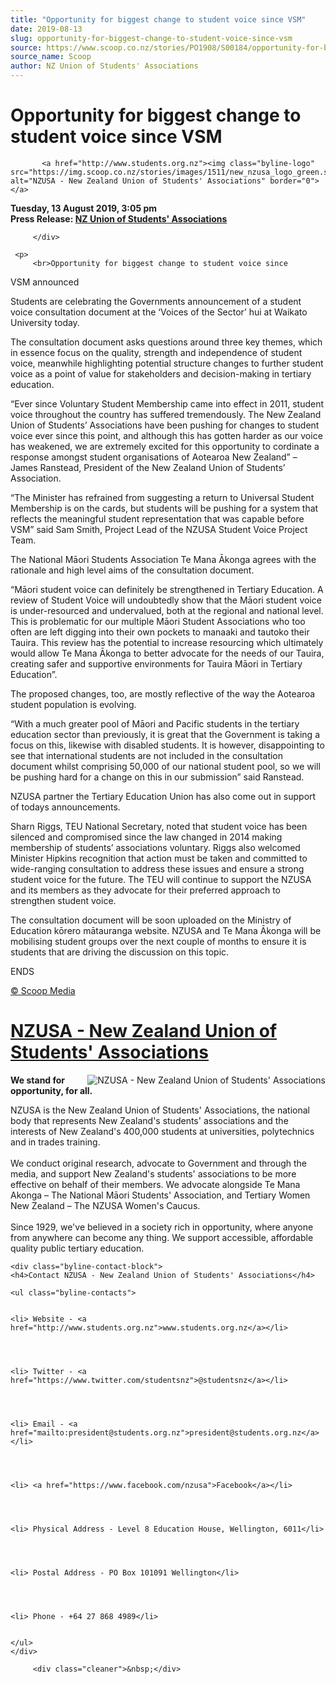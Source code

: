 ```yaml
---
title: "Opportunity for biggest change to student voice since VSM"
date: 2019-08-13
slug: opportunity-for-biggest-change-to-student-voice-since-vsm
source: https://www.scoop.co.nz/stories/PO1908/S00184/opportunity-for-biggest-change-to-student-voice-since-vsm.htm
source_name: Scoop
author: NZ Union of Students' Associations
---
```

<div class="story-top">
           <h1> Opportunity for biggest change to student voice since VSM </h1>

           <a href="http://www.students.org.nz"><img class="byline-logo" src="https://img.scoop.co.nz/stories/images/1511/new_nzusa_logo_green.small.png" alt="NZUSA - New Zealand Union of Students' Associations" border="0"></a>
<span class="byline"><b>Tuesday, 13 August 2019,  3:05 pm</b><br>
             <b>Press Release: <a href="https://info.scoop.co.nz/NZ_Union_of_Students'_Associations">NZ Union of Students' Associations</a></b></span>

         </div>

	 <p>
         <br>Opportunity for biggest change to student voice since
VSM announced</p><p>Students are celebrating the Governments
announcement of a student voice consultation document at the
‘Voices of the Sector’ hui at Waikato University
today.</p><p>The consultation document asks questions around
three key themes, which in essence focus on the quality,
strength and independence of student voice, meanwhile
highlighting potential structure changes to further student
voice as a point of value for stakeholders and
decision-making in tertiary education.</p><p> “Ever since
Voluntary Student Membership came into effect in 2011,
student voice throughout the country has suffered
tremendously. The New Zealand Union of Students’
Associations have been pushing for changes to student voice
ever since this point, and although this has gotten harder
as our voice has weakened, we are extremely excited for this
opportunity to cordinate a response amongst student
organisations of Aotearoa New Zealand” – James Ranstead,
President of the New Zealand Union of Students’
Association.</p><p>“The Minister has refrained from suggesting
a return to Universal Student Membership is on the cards,
but students will be pushing for a system that reflects the
meaningful student representation that was capable before
VSM” said Sam Smith, Project Lead of the NZUSA Student
Voice Project Team.</p><p>The National Māori Students
Association Te Mana Ākonga agrees with the rationale and
high level aims of the consultation document.</p><p>“Māori
student voice can definitely be strengthened in Tertiary
Education. A review of Student Voice will undoubtedly show
that the Māori student voice is under-resourced and
undervalued, both at the regional and national level. This
is problematic for our multiple Māori Student Associations
who too often are left digging into their own pockets to
manaaki and tautoko their Tauira. This review has the
potential to increase resourcing which ultimately would
allow Te Mana Ākonga to better advocate for the needs of
our Tauira, creating safer and supportive environments for
Tauira Māori in Tertiary Education”.
</p><div class="article-left-box-wrapper"><div class="article-left-box">
        




<div class="headline-right"></div>

</div></div>
<p>The proposed
changes, too, are mostly reflective of the way the Aotearoa
student population is evolving.</p><p> “With a much greater
pool of Māori and Pacific students in the tertiary
education sector than previously, it is great that the
Government is taking a focus on this, likewise with disabled
students. It is however, disappointing to see that
international students are not included in the consultation
document whilst comprising 50,000 of our national student
pool, so we will be pushing hard for a change on this in our
submission” said Ranstead.</p><p>NZUSA partner the Tertiary
Education Union has also come out in support of todays
announcements.</p><p>Sharn Riggs, TEU National Secretary, noted
that student voice has been silenced and compromised since
the law changed in 2014 making membership of students’
associations voluntary. Riggs also welcomed Minister Hipkins
recognition that action must be taken and committed to
wide-ranging consultation to address these issues and ensure
a strong student voice for the future. The TEU will continue
to support the NZUSA and its members as they advocate for
their preferred approach to strengthen student voice.</p><p>The
consultation document will be soon uploaded on the Ministry
of Education kōrero mātauranga website. NZUSA and Te Mana
Ākonga will be mobilising student groups over the next
couple of months to ensure it is students that are driving
the discussion on this
topic.</p><p>ENDS
</p><p>
<a href="http://www.scoop.co.nz/about/terms.html" target="_blank"><span>© Scoop Media</span></a><!-- 
  LINKS NOT REMOVED 
  SUB:1
  URL:PO1908/S00184/opportunity-for-biggest-change-to-student-voice-since-vsm.htm
 -->
         

</p><div id="byline-block">
<div class="byline-block">


<h1 class="byline-block"><a href="https://info.scoop.co.nz/NZUSA_-_New_Zealand_Union_of_Students'_Associations">NZUSA - New Zealand Union of Students' Associations</a></h1>
 <a href="http://www.students.org.nz"><img class="byline-block-img" src="https://img.scoop.co.nz/stories/images/1511/new_nzusa_logo_green.large.png" alt="NZUSA - New Zealand Union of Students' Associations" align="right" border="0"></a>

 <p><b>We stand for opportunity, for all.</b></p>
 <p>NZUSA is the New Zealand Union of Students' Associations, the national body that represents New Zealand's students' associations and the interests of New Zealand's 400,000 students at universities, polytechnics and in trades training. 
<br><br>
We conduct original research, advocate to Government and through the media, and support New Zealand's students' associations to be more effective on behalf of their members. We advocate alongside Te Mana Akonga – The National Māori Students' Association, and Tertiary Women New Zealand – The NZUSA Women's Caucus.
<br><br>
Since 1929, we've believed in a society rich in opportunity, where anyone from anywhere can become any thing. We support accessible, affordable quality public tertiary education. </p>



    <div class="byline-contact-block">
    <h4>Contact NZUSA - New Zealand Union of Students' Associations</h4>
   
    <ul class="byline-contacts">
        

    <li> Website - <a href="http://www.students.org.nz">www.students.org.nz</a></li>


        

    <li> Twitter - <a href="https://www.twitter.com/studentsnz">@studentsnz</a></li>


        

    <li> Email - <a href="mailto:president@students.org.nz">president@students.org.nz</a></li>


        

    <li> <a href="https://www.facebook.com/nzusa">Facebook</a></li>


        

    <li> Physical Address - Level 8 Education House, Wellington, 6011</li>


        

    <li> Postal Address - PO Box 101091 Wellington</li>


        

    <li> Phone - +64 27 868 4989</li>


    </ul>
    </div>


<div class="cleaner"></div>
</div>
</div><!--/byline-block-->

         <div class="cleaner">&nbsp;</div>